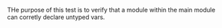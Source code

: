 THe purpose of this test is to verify that a module within the main module can corretly declare untyped vars.